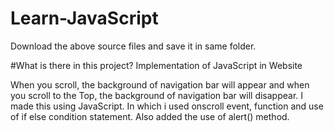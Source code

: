 # Learn-JavaScript
Download the above source files and save it in same folder.

#What is there in this project?
Implementation of JavaScript in Website

When you scroll, the background of navigation bar will appear and when you scroll to the Top, the background of navigation bar will disappear. I made this using JavaScript. 
In which i used onscroll event, function and use of if else condition statement.
Also added the use of alert() method. 

